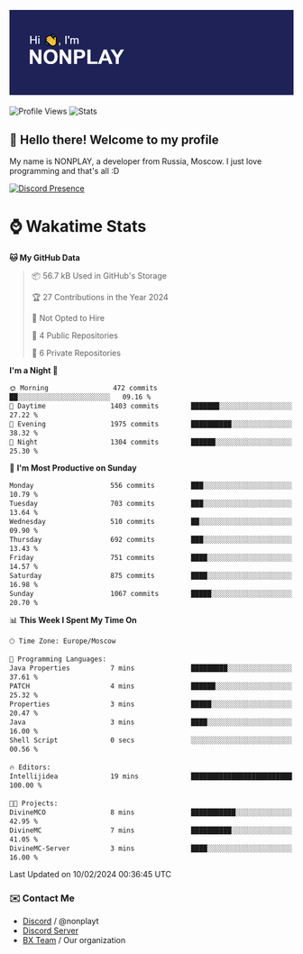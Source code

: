 ![Discord Presence](./header.png)
<br></br>
![Profile Views](https://komarev.com/ghpvc/?username=NONPLAYT&color=blue&style=for-the-badge)
![Stats](https://img.shields.io/badge/0%25-OPTIMIZED-orange?style=for-the-badge)


## :wave: Hello there! Welcome to my profile

My name is NONPLAY, a developer from Russia, Moscow. I just love programming and that's all :D

[![Discord Presence](https://lanyard.cnrad.dev/api/597087584090587177?showDisplayName=true)](https://discord.com/users/597087584090587177) 

# ⌚ Wakatime Stats

<!--START_SECTION:waka-->
**🐱 My GitHub Data** 

> 📦 56.7 kB Used in GitHub's Storage 
 > 
> 🏆 27 Contributions in the Year 2024
 > 
> 🚫 Not Opted to Hire
 > 
> 📜 4 Public Repositories 
 > 
> 🔑 6 Private Repositories 
 > 
**I'm a Night 🦉** 

```text
🌞 Morning                472 commits         ██░░░░░░░░░░░░░░░░░░░░░░░   09.16 % 
🌆 Daytime                1403 commits        ███████░░░░░░░░░░░░░░░░░░   27.22 % 
🌃 Evening                1975 commits        ██████████░░░░░░░░░░░░░░░   38.32 % 
🌙 Night                  1304 commits        ██████░░░░░░░░░░░░░░░░░░░   25.30 % 
```
📅 **I'm Most Productive on Sunday** 

```text
Monday                   556 commits         ███░░░░░░░░░░░░░░░░░░░░░░   10.79 % 
Tuesday                  703 commits         ███░░░░░░░░░░░░░░░░░░░░░░   13.64 % 
Wednesday                510 commits         ██░░░░░░░░░░░░░░░░░░░░░░░   09.90 % 
Thursday                 692 commits         ███░░░░░░░░░░░░░░░░░░░░░░   13.43 % 
Friday                   751 commits         ████░░░░░░░░░░░░░░░░░░░░░   14.57 % 
Saturday                 875 commits         ████░░░░░░░░░░░░░░░░░░░░░   16.98 % 
Sunday                   1067 commits        █████░░░░░░░░░░░░░░░░░░░░   20.70 % 
```


📊 **This Week I Spent My Time On** 

```text
🕑︎ Time Zone: Europe/Moscow

💬 Programming Languages: 
Java Properties          7 mins              █████████░░░░░░░░░░░░░░░░   37.61 % 
PATCH                    4 mins              ██████░░░░░░░░░░░░░░░░░░░   25.32 % 
Properties               3 mins              █████░░░░░░░░░░░░░░░░░░░░   20.47 % 
Java                     3 mins              ████░░░░░░░░░░░░░░░░░░░░░   16.00 % 
Shell Script             0 secs              ░░░░░░░░░░░░░░░░░░░░░░░░░   00.56 % 

🔥 Editors: 
Intellijidea             19 mins             █████████████████████████   100.00 % 

🐱‍💻 Projects: 
DivineMCO                8 mins              ███████████░░░░░░░░░░░░░░   42.95 % 
DivineMC                 7 mins              ██████████░░░░░░░░░░░░░░░   41.05 % 
DivineMC-Server          3 mins              ████░░░░░░░░░░░░░░░░░░░░░   16.00 % 
```


 Last Updated on 10/02/2024 00:36:45 UTC
<!--END_SECTION:waka-->

### ✉️ Contact Me

- [Discord](https://discord.com/users/597087584090587177) / @nonplayt
- [Discord Server](https://discord.gg/p7cxhw7E2M)
- [BX Team](https://github.com/BX-Team) / Our organization

